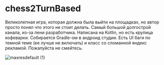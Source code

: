 # chess2TurnBased
Великолепная игра, которая должна была выйти на площадках, но автор просто понял что этого не стоит делать.
Самый большой долгострой канала, из-за лени разработчика.
Написана на Kotlin, но есть крупица кофеварки.
Собирается Gradle-ом в андроид студии.
Есть UI баги по темной теме (ее лучше не включать) и класс со сломанной яндекс рекламой.
Пожалуйста не смейтесь.

![maxresdefault (1)](https://user-images.githubusercontent.com/124933877/218314927-80a6ac2f-71a7-454a-ad25-4ad6a92b9315.jpg)
